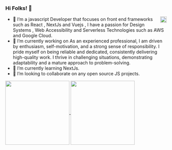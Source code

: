 ### Hi Folks! 👋




<a href="https://github.com/abroojalil/github-readme-stats">
  <img height=20 align="right" src="https://komarev.com/ghpvc/?username=abroojalil" />
</a>




<!--
**abroojalil/abroojalil** is a ✨ _special_ ✨ repository because its `README.md` (this file) appears on your GitHub profile.

Here are some ideas to get you started:

- 🔭 I’m currently working on ...
- 🌱 I’m currently learning ...
- 👯 I’m looking to collaborate on ...
- 🤔 I’m looking for help with ...
- 💬 Ask me about ...
- 📫 How to reach me: ...
- 😄 Pronouns: ...
- ⚡ Fun fact: ...
-->
- 💬 I’m a javascript Developer that focuses on front end frameworks such as React , NextJs and Vuejs , I have a passion for Design Systems , Web Accessibility and Serverless Technologies such as AWS and Google Cloud.
- 🔭 I’m currently working on As an experienced professional, I am driven by enthusiasm, self-motivation, and a strong sense of responsibility. I pride myself on being reliable and dedicated, consistently delivering high-quality work. I thrive in challenging situations, demonstrating adaptability and a mature approach to problem-solving.
- 🌱 I’m currently learning NextJs.
- 👯 I’m looking to collaborate on any open source JS projects.


<a href="https://github.com/abroojalil/github-readme-stats">
  <img height=200 align="center" src="https://github-readme-stats.vercel.app/api?username=abroojalil" />
</a>
<a href="https://github.com/abroojalil/convoychat">
  <img height=200 align="center" src="https://github-readme-stats.vercel.app/api/top-langs?username=abroojalil&layout=compact&langs_count=8&card_width=320" />
</a>
  






